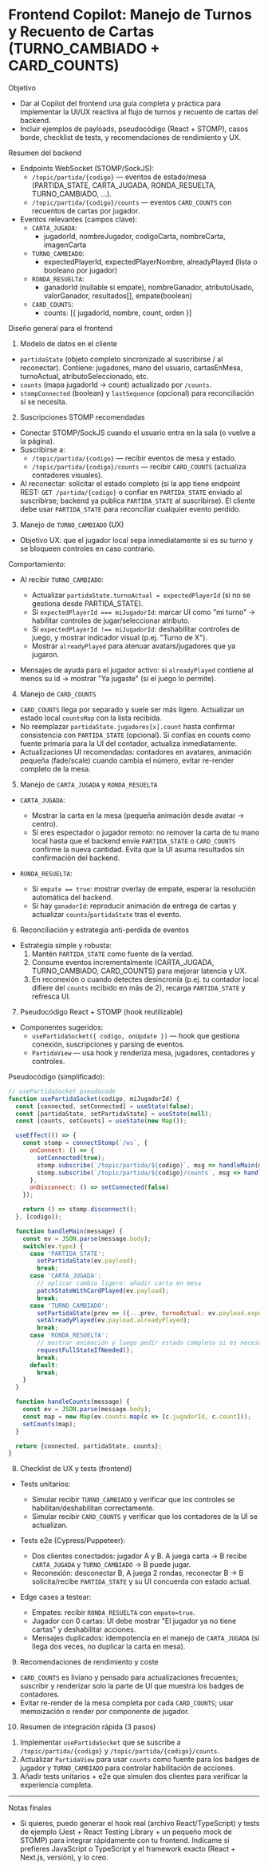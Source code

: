 # Frontend Copilot: Manejo de Turnos y Recuento de Cartas (TURNO_CAMBIADO + CARD_COUNTS)

Objetivo

- Dar al Copilot del frontend una guía completa y práctica para implementar la UI/UX reactiva al flujo de turnos y recuento de cartas del backend.
- Incluir ejemplos de payloads, pseudocódigo (React + STOMP), casos borde, checklist de tests, y recomendaciones de rendimiento y UX.

Resumen del backend

- Endpoints WebSocket (STOMP/SockJS):
  - `/topic/partida/{codigo}` — eventos de estado/mesa (PARTIDA_STATE, CARTA_JUGADA, RONDA_RESUELTA, TURNO_CAMBIADO, ...).
  - `/topic/partida/{codigo}/counts` — eventos `CARD_COUNTS` con recuentos de cartas por jugador.
- Eventos relevantes (campos clave):
  - `CARTA_JUGADA`:
    - jugadorId, nombreJugador, codigoCarta, nombreCarta, imagenCarta
  - `TURNO_CAMBIADO`:
    - expectedPlayerId, expectedPlayerNombre, alreadyPlayed (lista o booleano por jugador)
  - `RONDA_RESUELTA`:
    - ganadorId (nullable si empate), nombreGanador, atributoUsado, valorGanador, resultados[], empate(boolean)
  - `CARD_COUNTS`:
    - counts: [{ jugadorId, nombre, count, orden }]

Diseño general para el frontend

1) Modelo de datos en el cliente

- `partidaState` (objeto completo sincronizado al suscribirse / al reconectar). Contiene: jugadores, mano del usuario, cartasEnMesa, turnoActual, atributoSeleccionado, etc.
- `counts` (mapa jugadorId -> count) actualizado por `/counts`.
- `stompConnected` (boolean) y `lastSequence` (opcional) para reconciliación si se necesita.

2) Suscripciones STOMP recomendadas

- Conectar STOMP/SockJS cuando el usuario entra en la sala (o vuelve a la página).
- Suscribirse a:
  - `/topic/partida/{codigo}` — recibir eventos de mesa y estado.
  - `/topic/partida/{codigo}/counts` — recibir `CARD_COUNTS` (actualiza contadores visuales).
- Al reconectar: solicitar el estado completo (si la app tiene endpoint REST: `GET /partida/{codigo}` o confiar en `PARTIDA_STATE` enviado al suscribirse; backend ya publica `PARTIDA_STATE` al suscribirse). El cliente debe usar `PARTIDA_STATE` para reconciliar cualquier evento perdido.

3) Manejo de `TURNO_CAMBIADO` (UX)

- Objetivo UX: que el jugador local sepa inmediatamente si es su turno y se bloqueen controles en caso contrario.

Comportamiento:
- Al recibir `TURNO_CAMBIADO`:
  - Actualizar `partidaState.turnoActual = expectedPlayerId` (si no se gestiona desde PARTIDA_STATE).
  - Si `expectedPlayerId === miJugadorId`: marcar UI como "mi turno" -> habilitar controles de jugar/seleccionar atributo.
  - Si `expectedPlayerId !== miJugadorId`: deshabilitar controles de juego, y mostrar indicador visual (p.ej. "Turno de X").
  - Mostrar `alreadyPlayed` para atenuar avatars/jugadores que ya jugaron.

- Mensajes de ayuda para el jugador activo: si `alreadyPlayed` contiene al menos su id -> mostrar "Ya jugaste" (si el juego lo permite).

4) Manejo de `CARD_COUNTS`

- `CARD_COUNTS` llega por separado y suele ser más ligero. Actualizar un estado local `countsMap` con la lista recibida.
- No reemplazar `partidaState.jugadores[x].count` hasta confirmar consistencia con `PARTIDA_STATE` (opcional). Si confías en counts como fuente primaria para la UI del contador, actualiza inmediatamente.
- Actualizaciones UI recomendadas: contadores en avatares, animación pequeña (fade/scale) cuando cambia el número, evitar re-render completo de la mesa.

5) Manejo de `CARTA_JUGADA` y `RONDA_RESUELTA`

- `CARTA_JUGADA`:
  - Mostrar la carta en la mesa (pequeña animación desde avatar -> centro).
  - Si eres espectador o jugador remoto: no remover la carta de tu mano local hasta que el backend envíe `PARTIDA_STATE` o `CARD_COUNTS` confirme la nueva cantidad. Evita que la UI asuma resultados sin confirmación del backend.

- `RONDA_RESUELTA`:
  - Si `empate == true`: mostrar overlay de empate, esperar la resolución automática del backend.
  - Si hay `ganadorId`: reproducir animación de entrega de cartas y actualizar `counts`/`partidaState` tras el evento.

6) Reconciliación y estrategia anti-perdida de eventos

- Estrategia simple y robusta:
  1. Mantén `PARTIDA_STATE` como fuente de la verdad.
  2. Consume eventos incrementalmente (CARTA_JUGADA, TURNO_CAMBIADO, CARD_COUNTS) para mejorar latencia y UX.
  3. En reconexión o cuando detectes desincronía (p.ej. tu contador local difiere del `counts` recibido en más de 2), recarga `PARTIDA_STATE` y refresca UI.

7) Pseudocódigo React + STOMP (hook reutilizable)

- Componentes sugeridos:
  - `usePartidaSocket({ codigo, onUpdate })` — hook que gestiona conexión, suscripciones y parsing de eventos.
  - `PartidaView` — usa hook y renderiza mesa, jugadores, contadores y controles.

Pseudocódigo (simplificado):

```js
// usePartidaSocket pseudocode
function usePartidaSocket(codigo, miJugadorId) {
  const [connected, setConnected] = useState(false);
  const [partidaState, setPartidaState] = useState(null);
  const [counts, setCounts] = useState(new Map());

  useEffect(() => {
    const stomp = connectStomp(`/ws`, {
      onConnect: () => {
        setConnected(true);
        stomp.subscribe(`/topic/partida/${codigo}`, msg => handleMain(msg));
        stomp.subscribe(`/topic/partida/${codigo}/counts`, msg => handleCounts(msg));
      },
      onDisconnect: () => setConnected(false)
    });

    return () => stomp.disconnect();
  }, [codigo]);

  function handleMain(message) {
    const ev = JSON.parse(message.body);
    switch(ev.type) {
      case 'PARTIDA_STATE':
        setPartidaState(ev.payload);
        break;
      case 'CARTA_JUGADA':
        // aplicar cambio ligero: añadir carta en mesa
        patchStateWithCardPlayed(ev.payload);
        break;
      case 'TURNO_CAMBIADO':
        setPartidaState(prev => ({...prev, turnoActual: ev.payload.expectedPlayerId}));
        setAlreadyPlayed(ev.payload.alreadyPlayed);
        break;
      case 'RONDA_RESUELTA':
        // mostrar animación y luego pedir estado completo si es necesario
        requestFullStateIfNeeded();
        break;
      default:
        break;
    }
  }

  function handleCounts(message) {
    const ev = JSON.parse(message.body);
    const map = new Map(ev.counts.map(c => [c.jugadorId, c.count]));
    setCounts(map);
  }

  return {connected, partidaState, counts};
}
```

8) Checklist de UX y tests (frontend)

- Tests unitarios:
  - Simular recibir `TURNO_CAMBIADO` y verificar que los controles se habilitan/deshabilitan correctamente.
  - Simular recibir `CARD_COUNTS` y verificar que los contadores de la UI se actualizan.

- Tests e2e (Cypress/Puppeteer):
  - Dos clientes conectados: jugador A y B. A juega carta -> B recibe `CARTA_JUGADA` y `TURNO_CAMBIADO` -> B puede jugar.
  - Reconexión: desconectar B, A juega 2 rondas, reconectar B -> B solicita/recibe `PARTIDA_STATE` y su UI concuerda con estado actual.

- Edge cases a testear:
  - Empates: recibir `RONDA_RESUELTA` con `empate=true`.
  - Jugador con 0 cartas: UI debe mostrar "El jugador ya no tiene cartas" y deshabilitar acciones.
  - Mensajes duplicados: idempotencia en el manejo de `CARTA_JUGADA` (si llega dos veces, no duplicar la carta en mesa).

9) Recomendaciones de rendimiento y coste

- `CARD_COUNTS` es liviano y pensado para actualizaciones frecuentes; suscribir y renderizar solo la parte de UI que muestra los badges de contadores.
- Evitar re-render de la mesa completa por cada `CARD_COUNTS`; usar memoización o render por componente de jugador.

10) Resumen de integración rápida (3 pasos)

1. Implementar `usePartidaSocket` que se suscribe a `/topic/partida/{codigo}` y `/topic/partida/{codigo}/counts`.
2. Actualizar `PartidaView` para usar `counts` como fuente para los badges de jugador y `TURNO_CAMBIADO` para controlar habilitación de acciones.
3. Añadir tests unitarios + e2e que simulen dos clientes para verificar la experiencia completa.


---

Notas finales

- Si quieres, puedo generar el hook real (archivo React/TypeScript) y tests de ejemplo (Jest + React Testing Library + un pequeño mock de STOMP) para integrar rápidamente con tu frontend. Indícame si prefieres JavaScript o TypeScript y el framework exacto (React + Next.js, versión), y lo creo.
